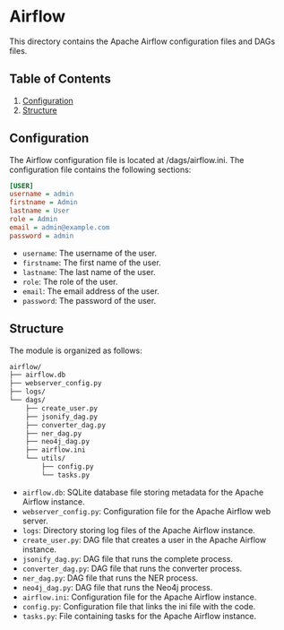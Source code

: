 # Airflow

This directory contains the Apache Airflow configuration files and DAGs files.

## Table of Contents
1. [Configuration](#configuration)
2. [Structure](#structure)


## Configuration

The Airflow configuration file is located at /dags/airflow.ini. The configuration file contains the following sections:

```ini
[USER]
username = admin
firstname = Admin
lastname = User
role = Admin
email = admin@example.com
password = admin
```

- `username`: The username of the user.
- `firstname`: The first name of the user.
- `lastname`: The last name of the user.
- `role`: The role of the user.
- `email`: The email address of the user.
- `password`: The password of the user.

## Structure
The module is organized as follows:

```bash
airflow/
├── airflow.db
├── webserver_config.py
├── logs/
└── dags/
    ├── create_user.py    
    ├── jsonify_dag.py
    ├── converter_dag.py
    ├── ner_dag.py
    ├── neo4j_dag.py
    ├── airflow.ini
    └── utils/
        ├── config.py
        └── tasks.py
``` 

- `airflow.db`: SQLite database file storing metadata for the Apache Airflow instance.
- `webserver_config.py`: Configuration file for the Apache Airflow web server.
- `logs`: Directory storing log files of the Apache Airflow instance.
- `create_user.py`: DAG file that creates a user in the Apache Airflow instance.
- `jsonify_dag.py`: DAG file that runs the complete process.
- `converter_dag.py`: DAG file that runs the converter process.
- `ner_dag.py`: DAG file that runs the NER process.
- `neo4j_dag.py`: DAG file that runs the Neo4j process.
- `airflow.ini`: Configuration file for the Apache Airflow instance.
- `config.py`: Configuration file that links the ini file with the code.
- `tasks.py`: File containing tasks for the Apache Airflow instance.
```
